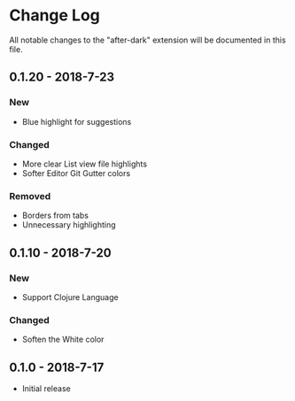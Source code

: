 # Change Log
All notable changes to the "after-dark" extension will be documented in this file.

## **0.1.20** - 2018-7-23

### New
- Blue highlight for suggestions

### Changed
- More clear List view file highlights
- Softer Editor Git Gutter colors

### Removed
- Borders from tabs
- Unnecessary highlighting

## **0.1.10** - 2018-7-20

### New
- Support Clojure Language

### Changed
- Soften the White color

## **0.1.0** - 2018-7-17
- Initial release
